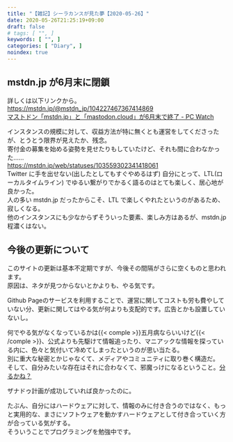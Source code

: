```yaml
---
title: "【雑記】シーラカンスが見た夢【2020-05-26】"
date: 2020-05-26T21:25:19+09:00
draft: false
# tags: [ "", ]
keywords: [ "", ]
categories: [ "Diary", ]
noindex: true
---
```


## mstdn.jp が6月末に閉鎖
詳しくは以下リンクから。  
<https://mstdn.jp/@mstdn_jp/104227467367414869>  
[マストドン「mstdn.jp」と「mastodon.cloud」が6月末で終了 - PC Watch](https://pc.watch.impress.co.jp/docs/news/1254609.html)  

インスタンスの規模に対して、収益方法が特に無くとも運営をしてくださったが、とうとう限界が見えたか、残念。  
寄付金の募集を始める姿勢を見せたりもしていたけど、それも間に合わなかった……  
<https://mstdn.jp/web/statuses/103559302341418061>  
Twitter に手を出せない(出したとしてもすぐやめるはず) 自分にとって、LTL(ローカルタイムライン) でゆるい繋がりでかるく語るのはとても楽しく、居心地が良かった。  
人の多い mstdn.jp だったからこそ、LTL で楽しくやれたというのがあるため、寂しくなる。  
他のインスタンスにも少なからずそういった要素、楽しみ方はあるが、mstdn.jp 程濃くはない。  

## 今後の更新について
このサイトの更新は基本不定期ですが、今後その間隔がさらに空くものと思われます。  
原因は、ネタが見つからないとかよりも、やる気です。  

Github Pageのサービスを利用することで、運営に関してコストも労も費やしていない分、更新に関してはやる気が何よりも支配的です。広告とかも設置していないし。  

何でやる気がなくなっているかは{{< comple >}}五月病ならいいけど{{< /comple >}}、公式よりも先駆けて情報追ったり、マニアックな情報を探っている内に、色々と気付いて冷めてしまったというのが思い当たる。  
別に重大な秘密とかじゃなくて、メディアやコミュニティに取り巻く構造だ。  
そして、自分みたいな存在はそれに合わなくて、邪魔っけになるということ。[分るかね？](https://ja.wikipedia.org/wiki/%E8%A0%85%E3%81%AE%E7%8E%8B)  

<span class="hide">ザナドゥ計画が成功していれば良かったのに。</span>

たぶん、自分にはハードウェアに対して、情報のみに付き合うのではなく、もっと実用的な、まさにソフトウェアを動かすハードウェアとして付き合っていく方が合っている気がする。  
そういうことでプログラミングを勉強中です。  
